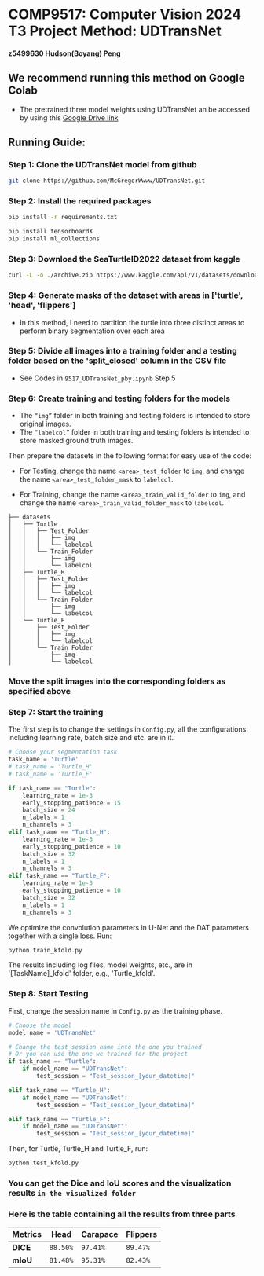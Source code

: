 # COMP9517: Computer Vision 2024 T3 Project Method: UDTransNet

#### z5499630 Hudson(Boyang) Peng

## We recommend running this method on Google Colab

- The pretrained three model weights using UDTransNet an be accessed by using this [Google Drive link](https://drive.google.com/file/d/1QuTORyzaZLMyP7VNFUPkaj-IbM9P3rur/view?usp=drive_link)

## Running Guide:

### Step 1: Clone the UDTransNet model from github

```bash
git clone https://github.com/McGregorWwww/UDTransNet.git
```

### Step 2: Install the required packages

```bash
pip install -r requirements.txt

pip install tensorboardX
pip install ml_collections
```


### Step 3: Download the SeaTurtleID2022 dataset from kaggle

```bash
curl -L -o ./archive.zip https://www.kaggle.com/api/v1/datasets/download/wildlifedatasets/seaturtleid2022
```


### Step 4: Generate masks of the dataset with areas in ['turtle', 'head', 'flippers']

- In this method, I need to partition the turtle into three distinct areas to perform binary segmentation over each area

### Step 5: Divide all images into a training folder and a testing folder based on the 'split_closed' column in the CSV file

- See Codes in `9517_UDTransNet_pby.ipynb` Step 5

### Step 6: Create training and testing folders for the models

- The `“img”` folder in both training and testing folders is intended to store original images.
- The `“labelcol”` folder in both training and testing folders is intended to store masked ground truth images.

Then prepare the datasets in the following format for easy use of the code:

- For Testing, change the name `<area>_test_folder` to `img`, and change the name `<area>_test_folder_mask` to `labelcol`.

- For Training, change the name `<area>_train_valid_folder` to `img`, and change the name `<area>_train_valid_folder_mask` to `labelcol`.

```text
├── datasets
│   ├── Turtle
│   │   ├── Test_Folder
│   │   │   ├── img
│   │   │   └── labelcol
│   │   └── Train_Folder
│   │       ├── img
│   │       └── labelcol
│   ├── Turtle_H
│   │   ├── Test_Folder
│   │   │   ├── img
│   │   │   └── labelcol
│   │   └── Train_Folder
│   │       ├── img
│   │       └── labelcol
│   └── Turtle_F
│       ├── Test_Folder
│       │   ├── img
│       │   └── labelcol
│       └── Train_Folder
│           ├── img
│           └── labelcol
```


### Move the split images into the corresponding folders as specified above


### Step 7: Start the training

The first step is to change the settings in `Config.py`, all the configurations including learning rate, batch size and etc. are in it.

```python
# Choose your segmentation task
task_name = 'Turtle'
# task_name = 'Turtle_H'
# task_name = 'Turtle_F'

if task_name == "Turtle":
    learning_rate = 1e-3
    early_stopping_patience = 15
    batch_size = 24
    n_labels = 1
    n_channels = 3
elif task_name == "Turtle_H":
    learning_rate = 1e-3
    early_stopping_patience = 10
    batch_size = 32
    n_labels = 1
    n_channels = 3
elif task_name == "Turtle_F":
    learning_rate = 1e-3
    early_stopping_patience = 10
    batch_size = 32
    n_labels = 1
    n_channels = 3
```

We optimize the convolution parameters in U-Net and the DAT parameters together with a single loss. Run:

```bash
python train_kfold.py
```

The results including log files, model weights, etc., are in '[TaskName]_kfold' folder, e.g., 'Turtle_kfold'.


### Step 8: Start Testing

First, change the session name in `Config.py` as the training phase.

```python
# Choose the model
model_name = 'UDTransNet'

# Change the test_session name into the one you trained
# Or you can use the one we trained for the project
if task_name == "Turtle":
    if model_name == "UDTransNet":
        test_session = "Test_session_[your_datetime]"

elif task_name == "Turtle_H":
    if model_name == "UDTransNet":
        test_session = "Test_session_[your_datetime]"

elif task_name == "Turtle_F":
    if model_name == "UDTransNet":
        test_session = "Test_session_[your_datetime]"
```

Then, for Turtle, Turtle_H and Turtle_F, run:

```bash
python test_kfold.py
```

### You can get the Dice and IoU scores and the visualization results `in the visualized folder`

### Here is the table containing all the results from three parts
| Metrics   | Head  | Carapace | Flippers | 
|-|-|-|-|
|**DICE**|`88.50%`|`97.41%`|`89.47%`|
|**mIoU**|`81.48%`|`95.31%`|`82.43%`|